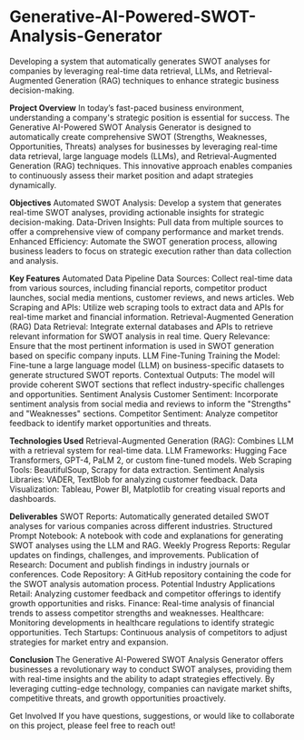 # Generative-AI-Powered-SWOT-Analysis-Generator
Developing a system that automatically generates SWOT analyses for companies by leveraging real-time data retrieval, LLMs, and Retrieval-Augmented Generation (RAG) techniques to enhance strategic business decision-making.

**Project Overview**
In today’s fast-paced business environment, understanding a company's strategic position is essential for success. The Generative AI-Powered SWOT Analysis Generator is designed to automatically create comprehensive SWOT (Strengths, Weaknesses, Opportunities, Threats) analyses for businesses by leveraging real-time data retrieval, large language models (LLMs), and Retrieval-Augmented Generation (RAG) techniques. This innovative approach enables companies to continuously assess their market position and adapt strategies dynamically.

**Objectives**
Automated SWOT Analysis: Develop a system that generates real-time SWOT analyses, providing actionable insights for strategic decision-making.
Data-Driven Insights: Pull data from multiple sources to offer a comprehensive view of company performance and market trends.
Enhanced Efficiency: Automate the SWOT generation process, allowing business leaders to focus on strategic execution rather than data collection and analysis.

**Key Features**
Automated Data Pipeline
Data Sources: Collect real-time data from various sources, including financial reports, competitor product launches, social media mentions, customer reviews, and news articles.
Web Scraping and APIs: Utilize web scraping tools to extract data and APIs for real-time market and financial information.
Retrieval-Augmented Generation (RAG)
Data Retrieval: Integrate external databases and APIs to retrieve relevant information for SWOT analysis in real time.
Query Relevance: Ensure that the most pertinent information is used in SWOT generation based on specific company inputs.
LLM Fine-Tuning
Training the Model: Fine-tune a large language model (LLM) on business-specific datasets to generate structured SWOT reports.
Contextual Outputs: The model will provide coherent SWOT sections that reflect industry-specific challenges and opportunities.
Sentiment Analysis
Customer Sentiment: Incorporate sentiment analysis from social media and reviews to inform the "Strengths" and "Weaknesses" sections.
Competitor Sentiment: Analyze competitor feedback to identify market opportunities and threats.

**Technologies Used**
Retrieval-Augmented Generation (RAG): Combines LLM with a retrieval system for real-time data.
LLM Frameworks: Hugging Face Transformers, GPT-4, PaLM 2, or custom fine-tuned models.
Web Scraping Tools: BeautifulSoup, Scrapy for data extraction.
Sentiment Analysis Libraries: VADER, TextBlob for analyzing customer feedback.
Data Visualization: Tableau, Power BI, Matplotlib for creating visual reports and dashboards.

**Deliverables**
SWOT Reports: Automatically generated detailed SWOT analyses for various companies across different industries.
Structured Prompt Notebook: A notebook with code and explanations for generating SWOT analyses using the LLM and RAG.
Weekly Progress Reports: Regular updates on findings, challenges, and improvements.
Publication of Research: Document and publish findings in industry journals or conferences.
Code Repository: A GitHub repository containing the code for the SWOT analysis automation process.
Potential Industry Applications
Retail: Analyzing customer feedback and competitor offerings to identify growth opportunities and risks.
Finance: Real-time analysis of financial trends to assess competitor strengths and weaknesses.
Healthcare: Monitoring developments in healthcare regulations to identify strategic opportunities.
Tech Startups: Continuous analysis of competitors to adjust strategies for market entry and expansion.

**Conclusion**
The Generative AI-Powered SWOT Analysis Generator offers businesses a revolutionary way to conduct SWOT analyses, providing them with real-time insights and the ability to adapt strategies effectively. By leveraging cutting-edge technology, companies can navigate market shifts, competitive threats, and growth opportunities proactively.

Get Involved
If you have questions, suggestions, or would like to collaborate on this project, please feel free to reach out!
